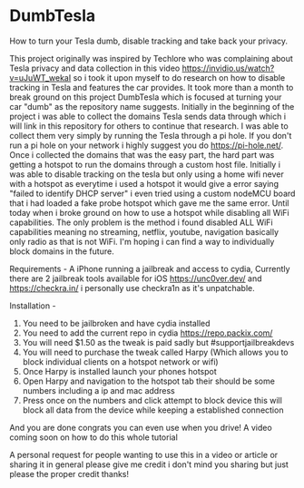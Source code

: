 # DumbTesla
How to turn your Tesla dumb, disable tracking and take back your privacy. 

This project originally was inspired by Techlore who was complaining about Tesla privacy and data collection in this video https://invidio.us/watch?v=uJuWT_wekaI
so i took it upon myself to do research on how to disable tracking in Tesla and features the car provides. It took more than a month to break ground on this project DumbTesla which is focused at turning your car "dumb" as the repository name suggests. Initially in the beginning of the project i was able to collect the domains Tesla sends data through which i will link in this repository for others to continue that research. I was able to collect them very simply by running the Tesla through a pi hole. If you don't run a pi hole on your network i highly suggest you do https://pi-hole.net/. Once i collected the domains that was the easy part, the hard part was getting a hotspot to run the domains through a custom host file. Initially i was able to disable tracking on the tesla but only using a home wifi never with a hotspot as everytime i used a hotspot it would give a error saying "failed to identify DHCP server" i even tried using a custom nodeMCU board that i had loaded a fake probe hotspot which gave me the same error. Until today when i broke ground on how to use a hotspot while disabling all WiFi capabilities. The only problem is the method i found disabled ALL WiFi capabilities meaning no streaming, netflix, youtube, navigation basically only radio as that is not WiFi. I'm hoping i can find a way to individually block domains in the future. 

Requirements - 
A iPhone running a jailbreak and access to cydia, Currently there are 2 jailbreak tools available for iOS https://unc0ver.dev/ and https://checkra.in/ i personally use checkra1n as it's unpatchable.

Installation -
1. You need to be jailbroken and have cydia installed
2. You need to add the current repo in cydia https://repo.packix.com/
3. You will need $1.50 as the tweak is paid sadly but #supportjailbreakdevs
4. You will need to purchase the tweak called Harpy (Which allows you to block individual clients on a hotspot network or wifi)
5. Once Harpy is installed launch your phones hotspot
6. Open Harpy and navigation to the hotspot tab their should be some numbers including a ip and mac address
7. Press once on the numbers and click attempt to block device this will block all data from the device while keeping a established connection

And you are done congrats you can even use when you drive!
A video coming soon on how to do this whole tutorial

A personal request for people wanting to use this in a video or article or sharing it in general please give me credit i don't mind you sharing but just please the proper credit thanks!
